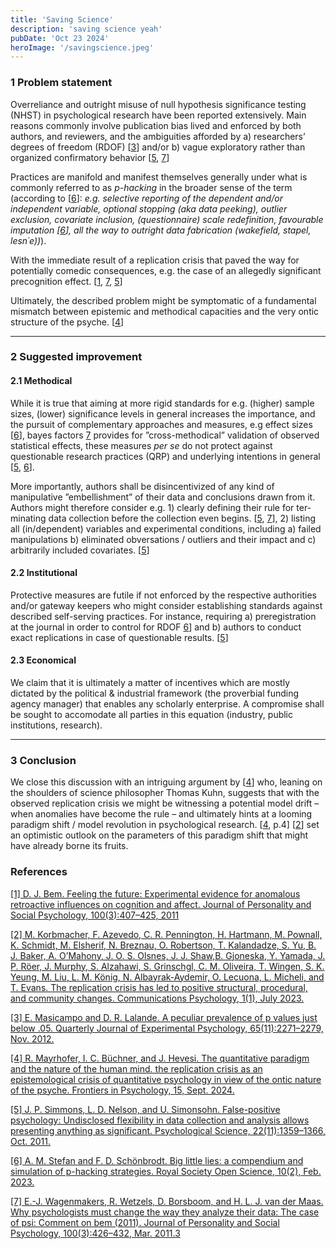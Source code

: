 ```yaml
---
title: 'Saving Science'
description: 'saving science yeah'
pubDate: 'Oct 23 2024'
heroImage: '/savingscience.jpeg'
---
```


### 1 Problem statement
Overreliance and outright misuse of null hypothesis significance testing (NHST) in psychological research have been reported extensively. Main reasons commonly involve publication bias lived and enforced by both authors, and reviewers, and the ambiguities afforded by a) researchers’ degrees of freedom (RDOF) [[3](#3)] and/or b) vague exploratory rather than organized confirmatory behavior [[5](#5), [7](#7)]

Practices are manifold and manifest themselves generally under what is commonly referred to as *p-hacking*  in the broader sense of the term (according to [[6](#6)]: *e.g. selective reporting of the dependent and/or independent variable, optional stopping
(aka data peeking), outlier exclusion, covariate inclusion, (questionnaire) scale redefinition, favourable imputation [[6](#6)], all the way to outright data fabrication (wakefield, stapel,
lesn´e))*).

With the immediate result of a replication crisis that paved the way for potentially comedic consequences, e.g. the case of an allegedly
significant precognition effect. [[1](#1), [7](#7), [5](#5)]

Ultimately, the described problem might be symptomatic of a fundamental mismatch between epistemic and methodical capacities and the very ontic structure of the psyche. [[4](#4)]

---

### 2 Suggested improvement

#### 2.1 Methodical
While it is true that aiming at more rigid standards for e.g. (higher) sample sizes, (lower) significance levels in general increases the importance, and the
pursuit of complementary approaches and measures, e.g effect sizes [[6](#6)], bayes factors [7](#7) provides for ”cross-methodical” validation of observed statistical
effects, these measures *per se* do not protect against questionable research practices (QRP) and underlying intentions in general [[5](#5), [6](#6)].

More importantly, authors shall be disincentivized of any kind of manipulative ”embellishment” of their data and conclusions drawn from it. Authors might therefore consider e.g. 1) clearly defining their rule for ter-
minating data collection before the collection even begins. [[5](#5), [7](#7)], 2) listing all (in/dependent) variables and experimental conditions, including a) failed manipulations b) eliminated obversations / outliers and their impact and c) arbitrarily included covariates. [[5](#5)]

#### 2.2 Institutional
Protective measures are futile if not enforced by the respective authorities and/or gateway keepers who might consider establishing standards against described self-serving practices. For instance, requiring a) preregistration at the journal in order to control for RDOF [6](#6)] and b) authors to conduct exact replications in case of questionable results. [[5](#5)]

#### 2.3 Economical
We claim that it is ultimately a matter of incentives which are mostly dictated by the political & industrial framework (the proverbial funding agency manager) that enables any scholarly enterprise. A compromise shall be
sought to accomodate all parties in this equation (industry, public institutions, research).

---

### 3 Conclusion
We close this discussion with an intriguing argument by [[4](#4)] who, leaning on the shoulders of science philosopher Thomas Kuhn, suggests that with the
observed replication crisis we might be witnessing a potential model drift – when anomalies have become the rule – and ultimately hints at a looming
paradigm shift / model revolution in psychological research. [[4](#4), p.4] [[2](#2)] set an optimistic outlook on the parameters of this paradigm shift that might have already borne its fruits.


### References

<a target="blank_" id=1 href="https://pubmed.ncbi.nlm.nih.gov/21280961/">[1] D. J. Bem. Feeling the future: Experimental evidence for anomalous retroactive influences on cognition and affect. Journal of Personality and Social Psychology, 100(3):407–425, 2011</a>

<a target="blank_" id=2 href="https://www.nature.com/articles/s44271-023-00003-2">[2] M. Korbmacher, F. Azevedo, C. R. Pennington, H. Hartmann, M. Pownall, K. Schmidt, M. Elsherif, N. Breznau, O. Robertson, T. Kalandadze, S. Yu, B. J. Baker, A. O’Mahony, J. O. S. Olsnes, J. J. Shaw,B. Gjoneska, Y. Yamada, J. P. Röer, J. Murphy, S. Alzahawi, S. Grinschgl, C. M. Oliveira, T. Wingen, S. K. Yeung, M. Liu, L. M. König, N. Albayrak-Aydemir, O. Lecuona, L. Micheli, and T. Evans. The replication crisis has led to positive structural, procedural, and community changes. Communications Psychology, 1(1), July 2023.</a>

<a target="blank_" id=3 href="https://journals.sagepub.com/doi/10.1080/17470218.2012.711335">[3] E. Masicampo and D. R. Lalande. A peculiar prevalence of p values just below .05. Quarterly Journal of Experimental Psychology, 65(11):2271–2279, Nov. 2012.</a>

<a target="blank_" id=4 href="https://pubmed.ncbi.nlm.nih.gov/39328812/">[4] R. Mayrhofer, I. C. Büchner, and J. Hevesi. The quantitative paradigm and the nature of the human mind. the replication crisis as an epistemological crisis of quantitative psychology in view of the ontic nature of the psyche. Frontiers in Psychology, 15, Sept. 2024.</a>

<a target="blank_" id=5 href="https://journals.sagepub.com/doi/full/10.1177/0956797611417632">[5] J. P. Simmons, L. D. Nelson, and U. Simonsohn. False-positive psychology: Undisclosed flexibility in data collection and analysis allows
presenting anything as significant. Psychological Science, 22(11):1359–1366, Oct. 2011.</a>

<a target="blank_" id=6 href="https://royalsocietypublishing.org/doi/10.1098/rsos.220346">[6] A. M. Stefan and F. D. Schönbrodt. Big little lies: a compendium and simulation of p-hacking strategies. Royal Society Open Science, 10(2), Feb. 2023.</a>

<a target="blank_" id=7 href="https://pubmed.ncbi.nlm.nih.gov/21280965/">[7] E.-J. Wagenmakers, R. Wetzels, D. Borsboom, and H. L. J. van der
Maas. Why psychologists must change the way they analyze their data:
The case of psi: Comment on bem (2011). Journal of Personality and
Social Psychology, 100(3):426–432, Mar. 2011.3</a>
